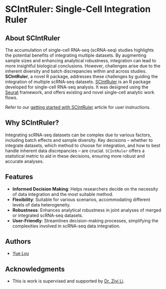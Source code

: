 
# SCIntRuler: Single-Cell Integration Ruler 

## About SCIntRuler
The accumulation of single-cell RNA-seq (scRNA-seq) studies highlights the potential benefits of integrating multiple datasets. By augmenting sample sizes and enhancing analytical robustness, integration can lead to more insightful biological conclusions. However, challenges arise due to the inherent diversity and batch discrepancies within and across studies. **SCIntRuler**, a novel R package, addresses these challenges by guiding the integration of multiple scRNA-seq datasets.
[SCIntRuler](https://github.com/yuelyu21/SCIntRuler) is an R package developed for single-cell RNA-seq analysis. It was designed using the [Seurat](https://satijalab.org/seurat/) framework, and offers existing and novel single-cell analytic work flows. 

Refer to our [getting started with SCIntRuler](articles/SCIntRuler.html) article for user instructions. 


## Why SCIntRuler?
Integrating scRNA-seq datasets can be complex due to various factors, including batch effects and sample diversity. Key decisions – whether to integrate datasets, which method to choose for integration, and how to best handle inherent data discrepancies – are crucial. `SCIntRuler` offers a statistical metric to aid in these decisions, ensuring more robust and accurate analyses.

## Features
- **Informed Decision Making**: Helps researchers decide on the necessity of data integration and the most suitable method.
- **Flexibility**: Suitable for various scenarios, accommodating different levels of data heterogeneity.
- **Robustness**: Enhances analytical robustness in joint analyses of merged or integrated scRNA-seq datasets.
- **User-Friendly**: Streamlines decision-making processes, simplifying the complexities involved in scRNA-seq data integration.

## Authors

* [Yue Lyu](https://scholar.google.com/citations?hl=en&user=PFjMl6sAAAAJ)

## Acknowledgments

* This is work is supervised and supported by [Dr. Ziyi Li](https://faculty.mdanderson.org/profiles/ziyi_li.html).
